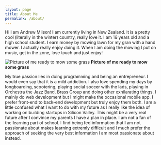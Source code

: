 ```yaml
---
layout: page
title: About Me
permalink: /about/
---
```


Hi I am Andrew Milson! I am currently living in New Zealand. It is a pretty cool (literally in the winter) country, really love it. I am 16 years old and a high school student. I earn money by mowing lawn for my gran with a hand mower. I actually really enjoy doing it. When I am doing the mowing I put on music, get in the zone, lose touch and just enjoy!

![Picture of me ready to mow some grass](images/mower-and-i.jpg)
__Picture of me ready to mow some grass__

My true passion lies in doing programming and being an entrepreneur. I would even say that it is a mild addiction. I also love spending my days by longboarding, scootering, playing social soccer with the lads, playing in Orchestra the Jazz Band, Brass Group and doing other exhilarating things. I mainly do web development but I might make the occasional mobile app. I prefer front-end to back-end development but truly enjoy them both. I am a little confused what I want to do with my future as I really like the idea of working on building startups in Silicon Valley. This might be a very real future after I convince my parents I have a plan in place. I am not a fan of the learning part of school. I find being fed information that I am not passionate about makes learning extremly difficult and I much prefer the approach of seeking the very best information I am most passionate about instead.
